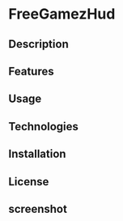 # FreeGamezHud






## Description






## Features






## Usage






## Technologies






## Installation






## License





## screenshot

